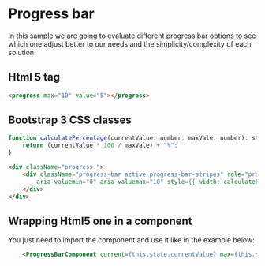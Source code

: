 # Progress bar

In this sample we are going to evaluate different progress bar options to see which one adjust better to our needs and the simplicity/complexity of each solution.

## Html 5 tag

```html
<progress max="10" value="5"></progress>
```

## Bootstrap 3 CSS classes

```javascript
function calculatePercentage(currentValue: number, maxVale: number): string {
    return (currentValue * 100 / maxVale) + "%";
}
```

```html
<div className="progress ">
    <div className="progress-bar active progress-bar-stripes" role="progressbar" aria-valuenow="5"
        aria-valuemin="0" aria-valuemax="10" style={{ width: calculatePercentage(5, 10) }}>
    </div>
</div>
```

## Wrapping Html5 one in a component

You just need to import the component and use it like in the example below:

```html
    <ProgressBarComponent current={this.state.currentValue} max={this.state.maxValue} min={0} />
```